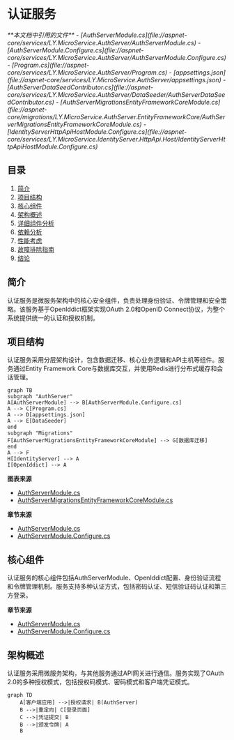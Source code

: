 
# 认证服务

<cite>
**本文档中引用的文件**   
- [AuthServerModule.cs](file://aspnet-core/services/LY.MicroService.AuthServer/AuthServerModule.cs)
- [AuthServerModule.Configure.cs](file://aspnet-core/services/LY.MicroService.AuthServer/AuthServerModule.Configure.cs)
- [Program.cs](file://aspnet-core/services/LY.MicroService.AuthServer/Program.cs)
- [appsettings.json](file://aspnet-core/services/LY.MicroService.AuthServer/appsettings.json)
- [AuthServerDataSeedContributor.cs](file://aspnet-core/services/LY.MicroService.AuthServer/DataSeeder/AuthServerDataSeedContributor.cs)
- [AuthServerMigrationsEntityFrameworkCoreModule.cs](file://aspnet-core/migrations/LY.MicroService.AuthServer.EntityFrameworkCore/AuthServerMigrationsEntityFrameworkCoreModule.cs)
- [IdentityServerHttpApiHostModule.Configure.cs](file://aspnet-core/services/LY.MicroService.IdentityServer.HttpApi.Host/IdentityServerHttpApiHostModule.Configure.cs)
</cite>

## 目录
1. [简介](#简介)
2. [项目结构](#项目结构)
3. [核心组件](#核心组件)
4. [架构概述](#架构概述)
5. [详细组件分析](#详细组件分析)
6. [依赖分析](#依赖分析)
7. [性能考虑](#性能考虑)
8. [故障排除指南](#故障排除指南)
9. [结论](#结论)

## 简介
认证服务是微服务架构中的核心安全组件，负责处理身份验证、令牌管理和安全策略。该服务基于OpenIddict框架实现OAuth 2.0和OpenID Connect协议，为整个系统提供统一的认证和授权机制。

## 项目结构
认证服务采用分层架构设计，包含数据迁移、核心业务逻辑和API主机等组件。服务通过Entity Framework Core与数据库交互，并使用Redis进行分布式缓存和会话管理。

```mermaid
graph TB
subgraph "AuthServer"
A[AuthServerModule] --> B[AuthServerModule.Configure.cs]
A --> C[Program.cs]
A --> D[appsettings.json]
A --> E[DataSeeder]
end
subgraph "Migrations"
F[AuthServerMigrationsEntityFrameworkCoreModule] --> G[数据库迁移]
end
A --> F
H[IdentityServer] --> A
I[OpenIddict] --> A
```

**图表来源**
- [AuthServerModule.cs](file://aspnet-core/services/LY.MicroService.AuthServer/AuthServerModule.cs)
- [AuthServerMigrationsEntityFrameworkCoreModule.cs](file://aspnet-core/migrations/LY.MicroService.AuthServer.EntityFrameworkCore/AuthServerMigrationsEntityFrameworkCoreModule.cs)

**章节来源**
- [AuthServerModule.cs](file://aspnet-core/services/LY.MicroService.AuthServer/AuthServerModule.cs)
- [AuthServerModule.Configure.cs](file://aspnet-core/services/LY.MicroService.AuthServer/AuthServerModule.Configure.cs)

## 核心组件
认证服务的核心组件包括AuthServerModule、OpenIddict配置、身份验证流程和令牌管理机制。服务支持多种认证方式，包括密码认证、短信验证码认证和第三方登录。

**章节来源**
- [AuthServerModule.cs](file://aspnet-core/services/LY.MicroService.AuthServer/AuthServerModule.cs)
- [AuthServerModule.Configure.cs](file://aspnet-core/services/LY.MicroService.AuthServer/AuthServerModule.Configure.cs)

## 架构概述
认证服务采用微服务架构，与其他服务通过API网关进行通信。服务实现了OAuth 2.0的多种授权模式，包括授权码模式、密码模式和客户端凭证模式。

```mermaid
graph TD
    A[客户端应用] -->|授权请求| B(AuthServer)
    B -->|重定向| C[登录页面]
    C -->|凭证提交| B
    B -->|颁发令牌| A
    B